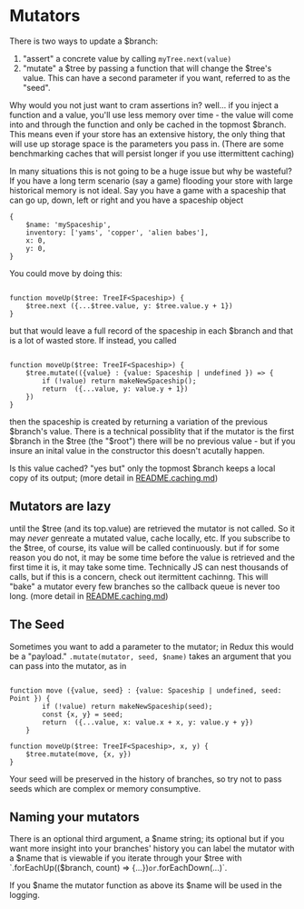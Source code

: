 # Mutators

There is two ways to update a $branch: 

1. "assert" a concrete value by calling `myTree.next(value)`
2. "mutate" a $tree by passing a function that will change the $tree's value. This can have a second parameter if you want, referred to as the "seed". 

Why would you not just want to cram assertions in? well... if you inject a function and a value, you'll use less memory over time - the value will
come into and through the function and only be cached in the topmost $branch. This means even if your store has an extensive history, the only 
thing that will use up storage space is the parameters you pass in. (There are some benchmarking caches that will persist longer if you use ittermittent caching)

In many situations this is not going to be a huge issue but why be wasteful? If you have a long term scenario (say a game) flooding your store with large 
historical memory is not ideal. Say you have a game with a spaceship that can go up, down, left or right and you have a spaceship object 

```
{
    $name: 'mySpaceship',
    inventory: ['yams', 'copper', 'alien babes'],
    x: 0,
    y: 0,
}
```

You could move by doing this: 

```

function moveUp($tree: TreeIF<Spaceship>) {
    $tree.next ({...$tree.value, y: $tree.value.y + 1})
}
```
but that would leave a full record of the spaceship in each $branch and that is a lot of wasted store. If instead, you called 

```

function moveUp($tree: TreeIF<Spaceship>) {
    $tree.mutate(({value} : {value: Spaceship | undefined }) => {
        if (!value) return makeNewSpaceship();
        return  ({...value, y: value.y + 1})
    })
}
```

then the spaceship is created by returning a variation of the previous $branch's value. There is a technical possiblity that
if the mutator is the first $branch in the $tree (the "$root") there will be no previous value - but if you insure an inital value
in the constructor this doesn't acutally happen.

Is this value cached? "yes but" only the topmost $branch keeps a local copy of its output; (more detail in [README.caching.md](./README.caching.md))


## Mutators are lazy 

until the $tree (and its top.value) are retrieved the mutator is not called. So it may _never_ genreate a mutated value, cache locally, 
etc. If you subscribe to the $tree, of course, its value will be called continuously. but if for some reason you do not, it may be some time 
before the value is retrieved and the first time it is, it may take some time. Technically JS can nest thousands of calls, but if this is a concern,
check out itermittent cachinng. This will "bake" a mutator every few branches so the callback queue is never too long. (more detail in [README.caching.md](./README.caching.md))

## The Seed

Sometimes you want to add a parameter to the mutator; in Redux this would be a "payload." `.mutate(mutator, seed, $name)` takes an argument 
that you can pass into the mutator, as in 

```

function move ({value, seed} : {value: Spaceship | undefined, seed: Point }) {
        if (!value) return makeNewSpaceship(seed);
        const {x, y} = seed;
        return  ({...value, x: value.x + x, y: value.y + y})
    }

function moveUp($tree: TreeIF<Spaceship>, x, y) {
    $tree.mutate(move, {x, y})
}

```

Your seed will be preserved in the history of branches, so try not to pass seeds which are complex or memory consumptive.

## Naming your mutators

There is an optional third argument, a $name string; its optional but if you want more insight into your branches' history you can label the mutator
with a $name that is viewable if you iterate  through your $tree with `.forEachUp(($branch, count) => {...})` or `.forEachDown(...)`. 

If you $name the mutator function as above its $name will be used in the logging. 